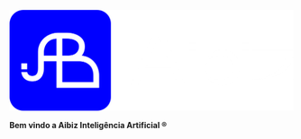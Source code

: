 ![Aibiz](https://github.com/aibiz-inteligencia/.github/blob/c7d77afa679679ca001d6c978d3db8cb863f31b9/logos/Aibiz%2001.png)

**Bem vindo a Aibiz Inteligência Artificial ®️**
